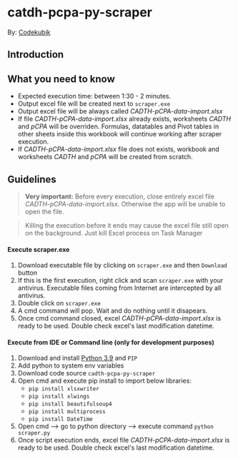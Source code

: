 # catdh-pcpa-py-scraper

By: [Codekubik](http://www.codekubik.com)

## Introduction



## What you need to know

- Expected execution time: between 1:30 - 2 minutes.
- Output excel file will be created next to `scraper.exe`
- Output excel file will be always called *CADTH-pCPA-data-import.xlsx*
- If file *CADTH-pCPA-data-import.xlsx* already exists, worksheets *CADTH* and *pCPA* will be overriden. Formulas, datatables and Pivot tables in other sheets inside this workbook will continue working after scraper execution.
- If *CADTH-pCPA-data-import.xlsx* file does not exists, workbook and worksheets *CADTH* and *pCPA* will be created from scratch.


## Guidelines
> **Very important:** Before every execution, close entirely excel file *CADTH-pCPA-data-import.xlsx*. Otherwise the app will be unable to open the file.

> Killing the execution before it ends may cause the excel file still open on the background. Just kill Excel process on Task Manager

#### Execute scraper.exe

1. Download executable file by clicking on `scraper.exe` and then `Download` button
2. If this is the first execution, right click and scan `scraper.exe` with your antivirus. Executable files coming from Internet are intercepted by all antivirus.
3. Double click on `scraper.exe`
4. A cmd command will pop. Wait and do nothing until it disapears.
5. Once cmd command closed, excel *CADTH-pCPA-data-import.xlsx* is ready to be used. Double check excel's last modification datetime.

#### Execute from IDE or Command line (only for development purposes)

1. Download and install [Python 3.9](https://www.python.org/downloads/release/python-390/) and `PIP`
2. Add python to system env variables
3. Download code source `cadth-pcpa-py-scraper`
4. Open cmd and execute pip install to import below libraries:
    - `pip install xlsxwriter`
    - `pip install xlwings`
    - `pip install beautifulsoup4`
    - `pip install multiprocess`
    - `pip install DateTime`
5. Open cmd --> go to python directory --> execute command `python scraper.py`
6. Once script execution ends, excel file *CADTH-pCPA-data-import.xlsx* is ready to be used. Double check excel's last modification datetime.
